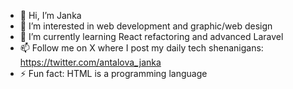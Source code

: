 - 👋 Hi, I’m Janka 
- 👀 I’m interested in web development and graphic/web design
- 🌱 I’m currently learning React refactoring and advanced Laravel
- 📫 Follow me on X where I post my daily tech shenanigans: https://twitter.com/antalova_janka
- ⚡ Fun fact: HTML is a programming language

<!---
Sleepyhead95/Sleepyhead95 is a ✨ special ✨ repository because its `README.md` (this file) appears on your GitHub profile.
You can click the Preview link to take a look at your changes.
--->
